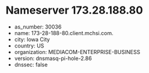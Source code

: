 # Nameserver 173.28.188.80

* as_number: 30036
* name: 173-28-188-80.client.mchsi.com.
* city: Iowa City
* country: US
* organization: MEDIACOM-ENTERPRISE-BUSINESS
* version: dnsmasq-pi-hole-2.86
* dnssec: false
